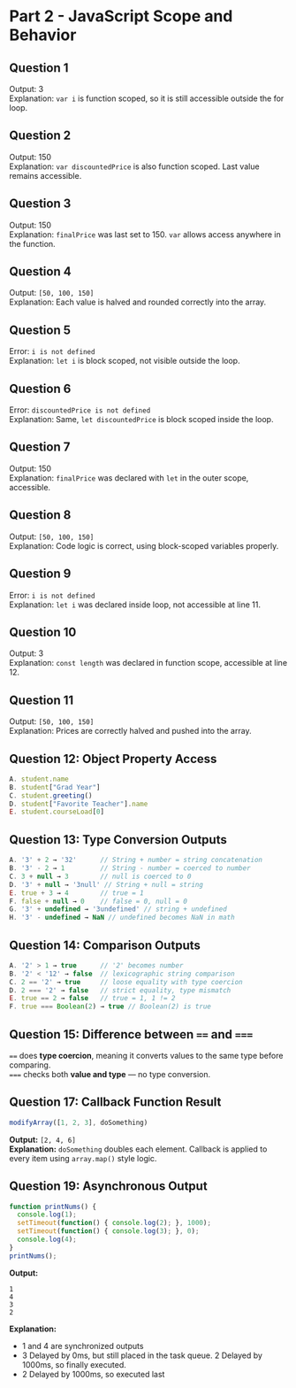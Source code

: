 # Part 2 - JavaScript Scope and Behavior

## Question 1  
Output: 3  
Explanation: `var i` is function scoped, so it is still accessible outside the for loop.

## Question 2  
Output: 150  
Explanation: `var discountedPrice` is also function scoped. Last value remains accessible.

## Question 3  
Output: 150  
Explanation: `finalPrice` was last set to 150. `var` allows access anywhere in the function.

## Question 4  
Output: `[50, 100, 150]`  
Explanation: Each value is halved and rounded correctly into the array.

## Question 5  
Error: `i is not defined`  
Explanation: `let i` is block scoped, not visible outside the loop.

## Question 6  
Error: `discountedPrice is not defined`  
Explanation: Same, `let discountedPrice` is block scoped inside the loop.

## Question 7  
Output: 150  
Explanation: `finalPrice` was declared with `let` in the outer scope, accessible.

## Question 8  
Output: `[50, 100, 150]`  
Explanation: Code logic is correct, using block-scoped variables properly.

## Question 9  
Error: `i is not defined`  
Explanation: `let i` was declared inside loop, not accessible at line 11.

## Question 10  
Output: 3  
Explanation: `const length` was declared in function scope, accessible at line 12.

## Question 11  
Output: `[50, 100, 150]`  
Explanation: Prices are correctly halved and pushed into the array.

## Question 12: Object Property Access
```js
A. student.name
B. student["Grad Year"]
C. student.greeting()
D. student["Favorite Teacher"].name
E. student.courseLoad[0]
```

## Question 13: Type Conversion Outputs
```js
A. '3' + 2 → '32'      // String + number = string concatenation
B. '3' - 2 → 1         // String - number = coerced to number
C. 3 + null → 3        // null is coerced to 0
D. '3' + null → '3null' // String + null = string
E. true + 3 → 4        // true = 1
F. false + null → 0    // false = 0, null = 0
G. '3' + undefined → '3undefined' // string + undefined
H. '3' - undefined → NaN // undefined becomes NaN in math
```

## Question 14: Comparison Outputs
```js
A. '2' > 1 → true      // '2' becomes number
B. '2' < '12' → false  // lexicographic string comparison
C. 2 == '2' → true     // loose equality with type coercion
D. 2 === '2' → false   // strict equality, type mismatch
E. true == 2 → false   // true = 1, 1 != 2
F. true === Boolean(2) → true // Boolean(2) is true
```

## Question 15: Difference between `==` and `===`

`==` does **type coercion**, meaning it converts values to the same type before comparing.  
`===` checks both **value and type** — no type conversion.

## Question 17: Callback Function Result

```js
modifyArray([1, 2, 3], doSomething)
```

**Output:** `[2, 4, 6]`  
**Explanation:** `doSomething` doubles each element. Callback is applied to every item using `array.map()` style logic.

## Question 19: Asynchronous Output

```js
function printNums() {
  console.log(1);
  setTimeout(function() { console.log(2); }, 1000);
  setTimeout(function() { console.log(3); }, 0);
  console.log(4);
}
printNums();
```
**Output:**  
```
1  
4  
3  
2
```

**Explanation:**  
- 1 and 4 are synchronized outputs  
- 3 Delayed by 0ms, but still placed in the task queue. 2 Delayed by 1000ms, so finally executed.  
- 2 Delayed by 1000ms, so executed last
